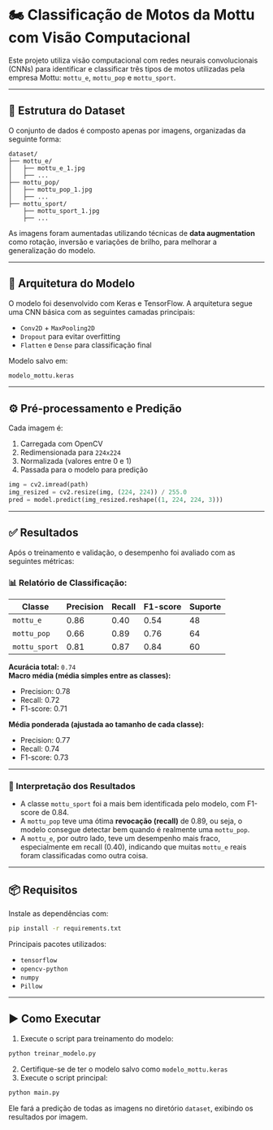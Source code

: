 # 🏍️ Classificação de Motos da Mottu com Visão Computacional

Este projeto utiliza visão computacional com redes neurais convolucionais (CNNs) para identificar e classificar três tipos de motos utilizadas pela empresa Mottu: `mottu_e`, `mottu_pop` e `mottu_sport`.

---

## 📁 Estrutura do Dataset

O conjunto de dados é composto apenas por imagens, organizadas da seguinte forma:

```
dataset/
├── mottu_e/
│   ├── mottu_e_1.jpg
│   ├── ...
├── mottu_pop/
│   ├── mottu_pop_1.jpg
│   ├── ...
├── mottu_sport/
    ├── mottu_sport_1.jpg
    ├── ...
```

As imagens foram aumentadas utilizando técnicas de **data augmentation** como rotação, inversão e variações de brilho, para melhorar a generalização do modelo.

---

## 🧠 Arquitetura do Modelo

O modelo foi desenvolvido com Keras e TensorFlow. A arquitetura segue uma CNN básica com as seguintes camadas principais:

- `Conv2D` + `MaxPooling2D`
- `Dropout` para evitar overfitting
- `Flatten` e `Dense` para classificação final

Modelo salvo em:  
```bash
modelo_mottu.keras
```

---

## ⚙️ Pré-processamento e Predição

Cada imagem é:

1. Carregada com OpenCV
2. Redimensionada para `224x224`
3. Normalizada (valores entre 0 e 1)
4. Passada para o modelo para predição

```python
img = cv2.imread(path)
img_resized = cv2.resize(img, (224, 224)) / 255.0
pred = model.predict(img_resized.reshape((1, 224, 224, 3)))
```

---

## ✅ Resultados

Após o treinamento e validação, o desempenho foi avaliado com as seguintes métricas:

### 📊 Relatório de Classificação:

| Classe       | Precision | Recall | F1-score | Suporte |
|--------------|-----------|--------|----------|---------|
| `mottu_e`    | 0.86      | 0.40   | 0.54     | 48      |
| `mottu_pop`  | 0.66      | 0.89   | 0.76     | 64      |
| `mottu_sport`| 0.81      | 0.87   | 0.84     | 60      |

**Acurácia total:** `0.74`  
**Macro média (média simples entre as classes):**  
- Precision: 0.78  
- Recall: 0.72  
- F1-score: 0.71  

**Média ponderada (ajustada ao tamanho de cada classe):**  
- Precision: 0.77  
- Recall: 0.74  
- F1-score: 0.73  

---

### 🧠 Interpretação dos Resultados

- A classe `mottu_sport` foi a mais bem identificada pelo modelo, com F1-score de 0.84.
- A `mottu_pop` teve uma ótima **revocação (recall)** de 0.89, ou seja, o modelo consegue detectar bem quando é realmente uma `mottu_pop`.
- A `mottu_e`, por outro lado, teve um desempenho mais fraco, especialmente em recall (0.40), indicando que muitas `mottu_e` reais foram classificadas como outra coisa.

---

## 📦 Requisitos

Instale as dependências com:

```bash
pip install -r requirements.txt
```

Principais pacotes utilizados:
- `tensorflow`
- `opencv-python`
- `numpy`
- `Pillow`

---

## ▶️ Como Executar

1. Execute o script para treinamento do modelo:
```bash
python treinar_modelo.py
```
2. Certifique-se de ter o modelo salvo como `modelo_mottu.keras`
3. Execute o script principal:

```bash
python main.py
```

Ele fará a predição de todas as imagens no diretório `dataset`, exibindo os resultados por imagem.
